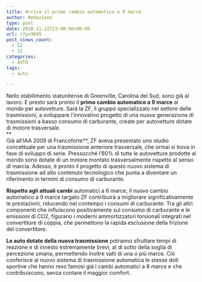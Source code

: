 ```yaml
---
title: Arriva il primo cambio automatico a 9 marce
author: Redazione
type: post
date: 2010-11-22T23:00:00+00:00
url: /?p=3845
post_views_count:
  - 12
  - 12
categories:
  - AUTO
tags:
  - auto

---
```

Nello stabilimento statunitense di Greenville, Carolina del Sud, sono gi&agrave; al lavoro. E presto sar&agrave; pronto il **primo cambio automatico a 9 marce** al mondo per autovetture. Sar&agrave; la ZF, il gruppo specializzato nel settore delle trasmissioni, a sviluppare l&rsquo;innovativo progetto di una nuova generazione di trasmissioni a basso consumo di carburante, create per autovetture dotate di motore trasversale.  
**  
Gi&agrave; all&#8217;IAA 2009 di Francoforte**, ZF aveva presentato uno studio concettuale per una trasmissione anteriore trasversale, che ormai si trova in fase di sviluppo di serie. Pressocch&eacute; l&#8217;80% di tutte le autovetture prodotte al mondo sono dotate di un motore montato trasversalmente rispetto al senso di marcia. Adesso, &egrave; pronto il progetto di questo nuovo sistema di trasmissione ad alto contenuto tecnologico che punta a diventare un riferimento in termini di consumo di carburante. 

**Rispetto agli attuali cambi** automatici a 6 marce, il nuovo cambio automatico a 9 marce targato ZF contribuir&agrave; a migliorare significativamente le prestazioni, riducendo nel contempo i consumi di carburante. Tra gli altri componenti che influiscono positivamente sul consumo di carburante e le emissioni di CO2, figurano i moderni ammortizzatori torsionali integrati nel convertitore di coppia, che permettono la rapida esclusione della frizione del convertitore. 

**Le auto dotate della nuova trasmissione** potranno sfruttare tempi di reazione e di innesto estremamente brevi, al di sotto della soglia di percezione umana, permettendo inoltre salti di una o pi&ugrave; marce. Ci&ograve; conferisce al nuovo sistema di trasmissione automatica le stesse doti sportive che hanno reso famosi gi&agrave; i cambi automatici a 8 marce e che contribuiscono, senza contare il maggior comfort.  
&nbsp;